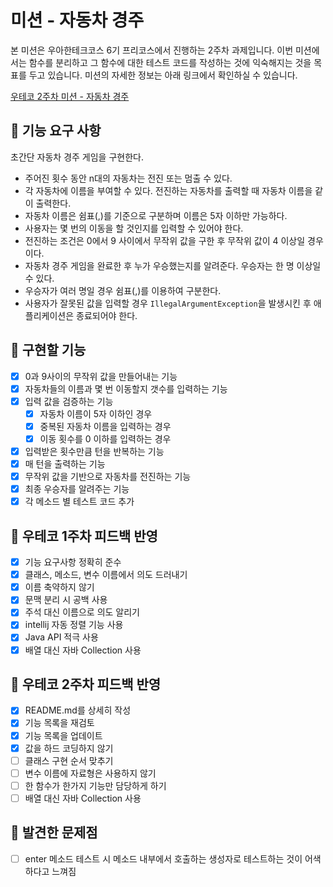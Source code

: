 # 미션 - 자동차 경주

본 미션은 우아한테크코스 6기 프리코스에서 진행하는 2주차 과제입니다.
이번 미션에서는 함수를 분리하고 그 함수에 대한 테스트 코드를 작성하는 것에 익숙해지는 것을 목표를 두고 있습니다. 
미션의 자세한 정보는 아래 링크에서 확인하실 수 있습니다.

[우테코 2주차 미션 - 자동차 경주](https://github.com/woowacourse-precourse/java-racingcar-6)

## 🚀 기능 요구 사항

초간단 자동차 경주 게임을 구현한다.

- 주어진 횟수 동안 n대의 자동차는 전진 또는 멈출 수 있다.
- 각 자동차에 이름을 부여할 수 있다. 전진하는 자동차를 출력할 때 자동차 이름을 같이 출력한다.
- 자동차 이름은 쉼표(,)를 기준으로 구분하며 이름은 5자 이하만 가능하다.
- 사용자는 몇 번의 이동을 할 것인지를 입력할 수 있어야 한다.
- 전진하는 조건은 0에서 9 사이에서 무작위 값을 구한 후 무작위 값이 4 이상일 경우이다.
- 자동차 경주 게임을 완료한 후 누가 우승했는지를 알려준다. 우승자는 한 명 이상일 수 있다.
- 우승자가 여러 명일 경우 쉼표(,)를 이용하여 구분한다.
- 사용자가 잘못된 값을 입력할 경우 `IllegalArgumentException`을 발생시킨 후 애플리케이션은 종료되어야 한다.

## 🎯 구현할 기능

- [X] 0과 9사이의 무작위 값을 만들어내는 기능
- [X] 자동차들의 이름과 몇 번 이동할지 갯수를 입력하는 기능
- [X] 입력 값을 검증하는 기능
  - [X] 자동차 이름이 5자 이하인 경우
  - [X] 중복된 자동차 이름을 입력하는 경우
  - [X] 이동 횟수를 0 이하를 입력하는 경우
- [X] 입력받은 횟수만큼 턴을 반복하는 기능
- [X] 매 턴을 출력하는 기능
- [X] 무작위 값을 기반으로 자동차를 전진하는 기능
- [X] 최종 우승자를 알려주는 기능
- [X] 각 메소드 별 테스트 코드 추가 

## 📮 우테코 1주차 피드백 반영

- [X] 기능 요구사항 정확히 준수
- [X] 클래스, 메소드, 변수 이름에서 의도 드러내기
- [X] 이름 축약하지 않기
- [X] 문맥 분리 시 공백 사용
- [X] 주석 대신 이름으로 의도 알리기
- [X] intellij 자동 정렬 기능 사용
- [X] Java API 적극 사용
- [X] 배열 대신 자바 Collection 사용

## 📮 우테코 2주차 피드백 반영

- [X] README.md를 상세히 작성
- [X] 기능 목록을 재검토
- [X] 기능 목록을 업데이트
- [X] 값을 하드 코딩하지 않기
- [ ] 클래스 구현 순서 맞추기
- [ ] 변수 이름에 자료형은 사용하지 않기
- [ ] 한 함수가 한가지 기능만 담당하게 하기
- [ ] 배열 대신 자바 Collection 사용

## 🚨 발견한 문제점
- [ ] enter 메소드 테스트 시 메소드 내부에서 호출하는 생성자로 테스트하는 것이 어색하다고 느껴짐 